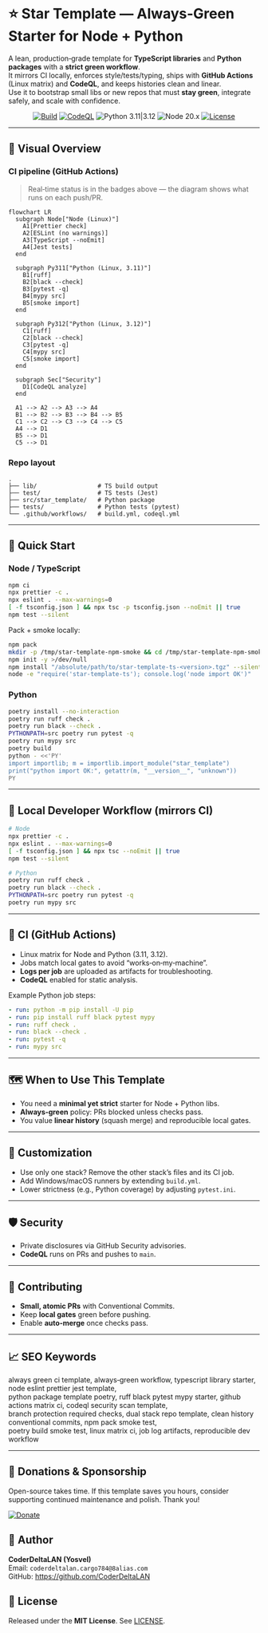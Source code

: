 # ⭐ Star Template — Always‑Green Starter for Node + Python

A lean, production‑grade template for **TypeScript libraries** and **Python packages** with a **strict green workflow**.  
It mirrors CI locally, enforces style/tests/typing, ships with **GitHub Actions** (Linux matrix) and **CodeQL**, and keeps histories clean and linear.  
Use it to bootstrap small libs or new repos that must **stay green**, integrate safely, and scale with confidence.

<div align="center">

[![Build](https://github.com/CoderDeltaLAN/star-template/actions/workflows/build.yml/badge.svg?branch=main)](https://github.com/CoderDeltaLAN/star-template/actions/workflows/build.yml)
[![CodeQL](https://github.com/CoderDeltaLAN/star-template/actions/workflows/codeql.yml/badge.svg?branch=main)](https://github.com/CoderDeltaLAN/star-template/actions/workflows/codeql.yml)
![Python 3.11|3.12](https://img.shields.io/badge/Python-3.11%20|%203.12-3776AB?logo=python)
![Node 20.x](https://img.shields.io/badge/Node-20.x-339933?logo=node.js)
[![License](https://img.shields.io/badge/License-Apache_2.0-blue.svg)](LICENSE)

</div>

---

## 📸 Visual Overview

### CI pipeline (GitHub Actions)

> Real‑time status is in the badges above — the diagram shows what runs on each push/PR.

```mermaid
flowchart LR
  subgraph Node["Node (Linux)"]
    A1[Prettier check]
    A2[ESLint (no warnings)]
    A3[TypeScript --noEmit]
    A4[Jest tests]
  end

  subgraph Py311["Python (Linux, 3.11)"]
    B1[ruff]
    B2[black --check]
    B3[pytest -q]
    B4[mypy src]
    B5[smoke import]
  end

  subgraph Py312["Python (Linux, 3.12)"]
    C1[ruff]
    C2[black --check]
    C3[pytest -q]
    C4[mypy src]
    C5[smoke import]
  end

  subgraph Sec["Security"]
    D1[CodeQL analyze]
  end

  A1 --> A2 --> A3 --> A4
  B1 --> B2 --> B3 --> B4 --> B5
  C1 --> C2 --> C3 --> C4 --> C5
  A4 --> D1
  B5 --> D1
  C5 --> D1
```

### Repo layout

```text
.
├── lib/                 # TS build output
├── test/                # TS tests (Jest)
├── src/star_template/   # Python package
├── tests/               # Python tests (pytest)
└── .github/workflows/   # build.yml, codeql.yml
```

---

## 🚀 Quick Start

### Node / TypeScript

```bash
npm ci
npx prettier -c .
npx eslint . --max-warnings=0
[ -f tsconfig.json ] && npx tsc -p tsconfig.json --noEmit || true
npm test --silent
```

Pack + smoke locally:

```bash
npm pack
mkdir -p /tmp/star-template-npm-smoke && cd /tmp/star-template-npm-smoke
npm init -y >/dev/null
npm install "/absolute/path/to/star-template-ts-<version>.tgz" --silent
node -e "require('star-template-ts'); console.log('node import OK')"
```

### Python

```bash
poetry install --no-interaction
poetry run ruff check .
poetry run black --check .
PYTHONPATH=src poetry run pytest -q
poetry run mypy src
poetry build
python - <<'PY'
import importlib; m = importlib.import_module("star_template")
print("python import OK:", getattr(m, "__version__", "unknown"))
PY
```

---

## 🧪 Local Developer Workflow (mirrors CI)

```bash
# Node
npx prettier -c .
npx eslint . --max-warnings=0
[ -f tsconfig.json ] && npx tsc --noEmit || true
npm test --silent

# Python
poetry run ruff check .
poetry run black --check .
PYTHONPATH=src poetry run pytest -q
poetry run mypy src
```

---

## 🔧 CI (GitHub Actions)

- Linux matrix for Node and Python (3.11, 3.12).
- Jobs match local gates to avoid “works‑on‑my‑machine”.
- **Logs per job** are uploaded as artifacts for troubleshooting.
- **CodeQL** enabled for static analysis.

Example Python job steps:

```yaml
- run: python -m pip install -U pip
- run: pip install ruff black pytest mypy
- run: ruff check .
- run: black --check .
- run: pytest -q
- run: mypy src
```

---

## 🗺️ When to Use This Template

- You need a **minimal yet strict** starter for Node + Python libs.
- **Always‑green** policy: PRs blocked unless checks pass.
- You value **linear history** (squash merge) and reproducible local gates.

---

## 🧩 Customization

- Use only one stack? Remove the other stack’s files and its CI job.
- Add Windows/macOS runners by extending `build.yml`.
- Lower strictness (e.g., Python coverage) by adjusting `pytest.ini`.

---

## 🛡️ Security

- Private disclosures via GitHub Security advisories.
- **CodeQL** runs on PRs and pushes to `main`.

---

## 🙌 Contributing

- **Small, atomic PRs** with Conventional Commits.
- Keep **local gates** green before pushing.
- Enable **auto‑merge** once checks pass.

---

## 📈 SEO Keywords

always green ci template, always‑green workflow, typescript library starter, node eslint prettier jest template,  
python package template poetry, ruff black pytest mypy starter, github actions matrix ci, codeql security scan template,  
branch protection required checks, dual stack repo template, clean history conventional commits, npm pack smoke test,  
poetry build smoke test, linux matrix ci, job log artifacts, reproducible dev workflow

---

## 💚 Donations & Sponsorship

Open-source takes time. If this template saves you hours, consider supporting continued maintenance and polish. Thank you!

[![Donate](https://img.shields.io/badge/Donate-PayPal-0070ba?logo=paypal&logoColor=white)](https://www.paypal.com/donate/?hosted_button_id=YVENCBNCZWVPW)

## 👤 Author

**CoderDeltaLAN (Yosvel)**  
Email: `coderdeltalan.cargo784@8alias.com`  
GitHub: https://github.com/CoderDeltaLAN

## 📄 License

Released under the **MIT License**. See [LICENSE](LICENSE).
